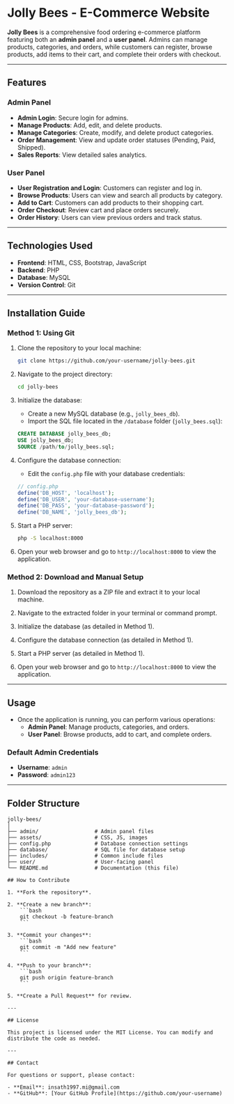 # Jolly Bees - E-Commerce Website

**Jolly Bees** is a comprehensive food ordering e-commerce platform featuring both an **admin panel** and a **user panel**. Admins can manage products, categories, and orders, while customers can register, browse products, add items to their cart, and complete their orders with checkout.

---

## Features

### Admin Panel
- **Admin Login**: Secure login for admins.
- **Manage Products**: Add, edit, and delete products.
- **Manage Categories**: Create, modify, and delete product categories.
- **Order Management**: View and update order statuses (Pending, Paid, Shipped).
- **Sales Reports**: View detailed sales analytics.

### User Panel
- **User Registration and Login**: Customers can register and log in.
- **Browse Products**: Users can view and search all products by category.
- **Add to Cart**: Customers can add products to their shopping cart.
- **Order Checkout**: Review cart and place orders securely.
- **Order History**: Users can view previous orders and track status.

---

## Technologies Used
- **Frontend**: HTML, CSS, Bootstrap, JavaScript
- **Backend**: PHP
- **Database**: MySQL
- **Version Control**: Git

---

## Installation Guide

### Method 1: Using Git

1. Clone the repository to your local machine:
    ```bash
    git clone https://github.com/your-username/jolly-bees.git
    ```

2. Navigate to the project directory:
    ```bash
    cd jolly-bees
    ```

3. Initialize the database:
    - Create a new MySQL database (e.g., `jolly_bees_db`).
    - Import the SQL file located in the `/database` folder (`jolly_bees.sql`):
    ```sql
    CREATE DATABASE jolly_bees_db;
    USE jolly_bees_db;
    SOURCE /path/to/jolly_bees.sql;
    ```

4. Configure the database connection:
    - Edit the `config.php` file with your database credentials:
    ```php
    // config.php
    define('DB_HOST', 'localhost');
    define('DB_USER', 'your-database-username');
    define('DB_PASS', 'your-database-password');
    define('DB_NAME', 'jolly_bees_db');
    ```

5. Start a PHP server:
    ```bash
    php -S localhost:8000
    ```

6. Open your web browser and go to `http://localhost:8000` to view the application.

### Method 2: Download and Manual Setup

1. Download the repository as a ZIP file and extract it to your local machine.

2. Navigate to the extracted folder in your terminal or command prompt.

3. Initialize the database (as detailed in Method 1).

4. Configure the database connection (as detailed in Method 1).

5. Start a PHP server (as detailed in Method 1).

6. Open your web browser and go to `http://localhost:8000` to view the application.

---

## Usage

- Once the application is running, you can perform various operations:
  - **Admin Panel**: Manage products, categories, and orders.
  - **User Panel**: Browse products, add to cart, and complete orders.

### Default Admin Credentials
- **Username**: `admin`
- **Password**: `admin123`

---

## Folder Structure
```plaintext
jolly-bees/
│
├── admin/                  # Admin panel files
├── assets/                 # CSS, JS, images
├── config.php              # Database connection settings
├── database/               # SQL file for database setup
├── includes/               # Common include files
├── user/                   # User-facing panel
└── README.md               # Documentation (this file)

## How to Contribute

1. **Fork the repository**.

2. **Create a new branch**:
    ```bash
    git checkout -b feature-branch
    ```

3. **Commit your changes**:
    ```bash
    git commit -m "Add new feature"
    ```

4. **Push to your branch**:
    ```bash
    git push origin feature-branch
    ```

5. **Create a Pull Request** for review.

---

## License

This project is licensed under the MIT License. You can modify and distribute the code as needed.

---

## Contact

For questions or support, please contact:

- **Email**: insath1997.mi@gmail.com
- **GitHub**: [Your GitHub Profile](https://github.com/your-username)
